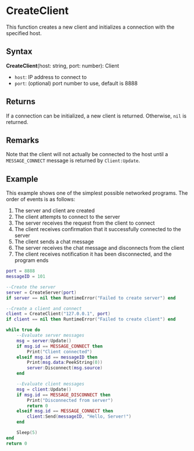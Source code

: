 # CreateClient

This function creates a new client and initializes a connection with the specified host.

## Syntax

**CreateClient**(host: string, port: number): Client

- `host`: IP address to connect to
- `port`: (optional) port number to use, default is 8888

## Returns

If a connection can be initialized, a new client is returned. Otherwise, `nil` is returned.

## Remarks

Note that the client will not actually be connected to the host until a `MESSAGE_CONNECT` message is returned by `Client:Update`.

## Example

This example shows one of the simplest possible networked programs. The order of events is as follows:
1. The server and client are created
2. The client attempts to connect to the server
3. The server receives the request from the client to connect
4. The client receives confirmation that it successfully connected to the server
5. The client sends a chat message
6. The server receives the chat message and disconnects from the client
7. The client receives notification it has been disconnected, and the program ends

```lua
port = 8888
messageID = 101

--Create the server
server = CreateServer(port)
if server == nil then RuntimeError("Failed to create server") end

--Create a client and connect
client = CreateClient("127.0.0.1", port)
if client == nil then RuntimeError("Failed to create client") end

while true do
    --Evaluate server messages
    msg = server:Update()
    if msg.id == MESSAGE_CONNECT then
        Print("Client connected")
    elseif msg.id == messageID then
        Print(msg.data:PeekString(0))
        server:Disconnect(msg.source)
    end

    --Evaluate client messages
    msg = client:Update()
    if msg.id == MESSAGE_DISCONNECT then
        Print("Disconnected from server")
        return 0
    elseif msg.id == MESSAGE_CONNECT then
        client:Send(messageID, "Hello, Server!")
    end

    Sleep(5)
end
return 0
```